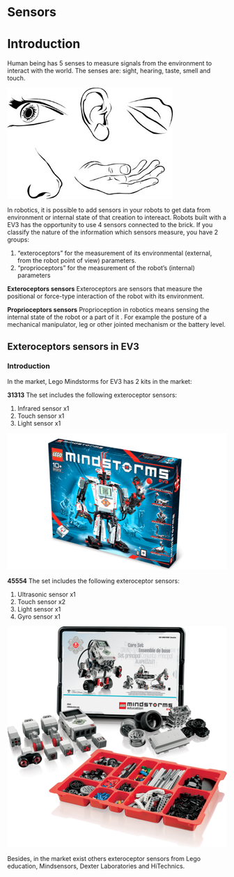 # Sensors

# Introduction
Human being has 5 senses to measure signals from the environment to interact with the world. The senses are: sight, 
hearing, taste, smell and touch.

![](./humanSenses.png)

In robotics, it is possible to add sensors in your robots to get data from environment or internal state of that 
creation to intereact. Robots built with a EV3 has the opportunity to use 4 sensors connected to the brick. 
If you classify the nature of the information which sensors measure, you have 2 groups:

1. “exteroceptors” for the measurement of its environmental (external, from the robot point of view) parameters.
2. “proprioceptors” for the measurement of the robot’s (internal) parameters

**Exteroceptors sensors**
Exteroceptors are sensors that measure the positional or force-type interaction of the robot with its environment. 

**Proprioceptors sensors**
Proprioception in robotics means sensing the internal state of the robot or a part of it . For example the posture of 
a mechanical manipulator, leg or other jointed mechanism or the battery level.
 
## Exteroceptors sensors in EV3

### Introduction
In the market, Lego Mindstorms for EV3 has 2 kits in the market:

**31313**
The set includes the following exteroceptor sensors:

1. Infrared sensor x1
2. Touch sensor x1
3. Light sensor x1 

![](./31313.png)

**45554**
The set includes the following exteroceptor sensors:

1. Ultrasonic sensor x1
2. Touch sensor x2
3. Light sensor x1
4. Gyro sensor x1

![](./45544.png)

Besides, in the market exist others exteroceptor sensors from Lego education, Mindsensors, Dexter Laboratories 
and HiTechnics.

